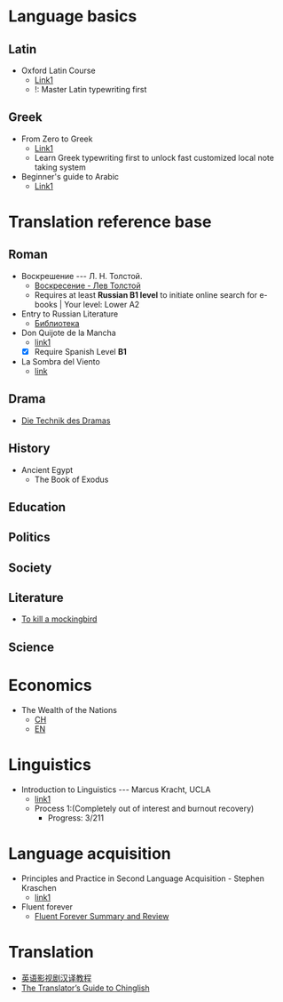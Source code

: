 # Language basics
## Latin
- Oxford Latin Course
  - [Link1](http://web.lancastercountryday.org/books/latin/OxfordLatin.pdf)
  - !: Master Latin typewriting first
## Greek
- From Zero to Greek
  - [Link1](http://www.dramata.com/ACL_2008_Zero_to_Greek_workshop.pdf)
  - Learn Greek typewriting first to unlock fast customized local note taking system
- Beginner's guide to Arabic
  - [Link1](https://www.learnarabiconline.com/Beginners_Guide_To_Arabic.pdf)


# Translation reference base

## Roman
- Воскрешение --- Л. Н. Толстой.
  - [Воскресение - Лев Толстой](https://ilibrary.ru/text/1462/index.html)
  - Requires at least **Russian B1 level** to initiate online search for e-books | Your level: Lower A2
- Entry to Russian Literature
  - [Библиотека](https://ilibrary.ru/)
- Don Quijote de la Mancha
  - [link1](http://www.daemcopiapo.cl/Biblioteca/Archivos/7_6253.pdf)
  - [x] Require Spanish Level **B1**
- La Sombra del Viento
  - [link](http://www.daemcopiapo.cl/Biblioteca/Archivos/7_6253.pdf)

## Drama
- [Die Technik des Dramas](http://docplayer.org/23284737-Gustav-freytag-die-technik-des-dramas.html)

## History
- Ancient Egypt
  - The Book of Exodus


## Education

## Politics

## Society

## Literature
- [To kill a mockingbird](http://giove.isti.cnr.it/demo/eread/Libri/angry/Mockingbird.pdf)

## Science

# Economics
- The Wealth of the Nations
  - [CH](https://drive.google.com/file/d/1GRPuF3bB2uMhfKqYf2-FXB0yeW6dbbaa/view?usp=sharing)
  - [EN](https://www.ibiblio.org/ml/libri/s/SmithA_WealthNations_p.pdf)
# Linguistics
- Introduction to Linguistics --- Marcus Kracht, UCLA
    - [link1](https://linguistics.ucla.edu/people/Kracht/courses/ling20-fall07/ling-intro.pdf)
    - Process 1:(Completely out of interest and burnout recovery)
      - Progress: 3/211

# Language acquisition
- Principles and Practice in Second Language Acquisition - Stephen Kraschen
  - [link1](http://www.sdkrashen.com/content/books/principles_and_practice.pdf)
- Fluent forever
  - [Fluent Forever Summary and Review](https://lifeclub.org/books/fluent-forever-gabriel-wyner-review-summary)

# Translation
- [英语影视剧汉译教程](https://book.douban.com/subject/20428664)
- [The Translator’s Guide to Chinglish](#T)